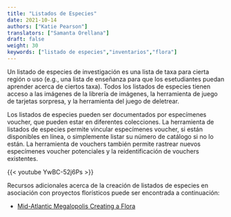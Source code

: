 ```yaml
---
title: "Listados de Especies"
date: 2021-10-14
authors: ["Katie Pearson"]
translators: ["Samanta Orellana"]
draft: false
weight: 30
keywords: ["listado de especies","inventarios","flora"]
---
```


Un listado de especies de investigación es una lista de taxa para cierta región o uso (e.g., una lista de enseñanza para que los esetudiantes puedan aprender acerca de ciertos taxa). Todos los listados de especies tienen acceso a las imágenes de la librería de imágenes, la herramienta de juego de tarjetas sorpresa, y la herramienta del juego de deletrear.

Los listados de especies pueden ser documentados por especímenes voucher, que pueden estar en diferentes colecciones. La herramienta de listados de especies permite vincular especímenes voucher, si están disponibles en línea, o simplemente listar su número de catálogo si no lo están. La herramienta de vouchers también permite rastrear nuevos especímenes voucher potenciales y la reidentificación de vouchers existentes.

{{< youtube YwBC-52j6Ps >}}

Recursos adicionales acerca de la creación de listados de especies en asociación con proyectos florísticos puede ser encontrada a continuación:
* [Mid-Atlantic Megalopolis Creating a Flora](https://www.mamdigitization.org/_files/ugd/6f7156_e81b7b8abc6746b9af680bad1d60911a.pdf)
